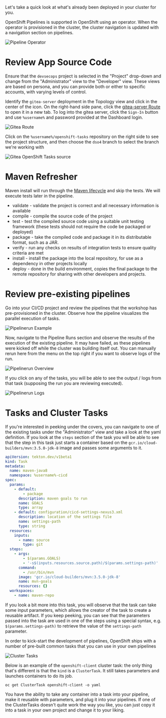 
Let's take a quick look at what's already been deployed in your cluster for you.

OpenShift Pipelines is supported in OpenShift using an operator. When the operator is provisioned in the cluster, the cluster navigation is updated with a navigation section on pipelines.

![Pipeline Operator](images/pipelines_integrated.png)

# Review App Source Code

Ensure that the `devsecops` project is selected in the "Project" drop-down and change from the "Administrator" view to the "Developer" view. These views are based on persona, and you can provide both or either to specific accounts, with varying levels of control.

Identify the `gitea-server` deployment in the Topology view and click in the center of the icon. On the right-hand side pane, click the [gitea-server Route](https://gitea-server-devsecops.%cluster_subdomain%/%username%) to open it in a new tab. To log into the gitea server, click the `Sign-In` button and use `%username%`  and password provided at the Dashboard login.

![Gitea Route](images/gitea_route_developer.png)

Click on the `%username%/openshift-tasks` repository on the right side to see the project structure, and then choose the `dso4` branch to select the branch we're working with

![Gitea OpenShift Tasks source](images/gitea_openshift_tasks.png)

# Maven Refresher

Maven install will run through the [Maven lifecycle][1] and skip the tests.  We will execute tests later in the pipeline.

- validate - validate the project is correct and all necessary information is available
- compile - compile the source code of the project
- test - test the compiled source code using a suitable unit testing framework (these tests should not require the code be packaged or deployed)
- package - take the compiled code and package it in its distributable format, such as a JAR.
- verify - run any checks on results of integration tests to ensure quality criteria are met
- install - install the package into the local repository, for use as a dependency in other projects locally
- deploy - done in the build environment, copies the final package to the remote repository for sharing with other developers and projects.

# Review pre-existing pipelines

Go into your CI/CD project and review the pipelines that the workshop has pre-provisioned in the cluster. Observe how the pipeline visualizes the parallel execution of tasks.

![Pipelinerun Example](images/pipeline_example.png)

Now, navigate to the Pipeline Runs section and observe the results of the execution of the existing pipeline. It may have failed, as these pipelines were kicked off while the cluster was building itself out. You can manually rerun here from the menu on the top right if you want to observe logs of the run.

![Pipelinerun Overview](images/pipelinerun_overview.png)

If you click on any of the tasks, you will be able to see the output / logs from that task (supposing the run you are reviewing executed).

![Pipelinerun Logs](images/pipelinerun_logs.png)

# Tasks and Cluster Tasks

If you're interested in peeking under the covers, you can navigate to one of the existing tasks under the "Administrator" view and take a look at the yaml definition. If you look at the `steps` section of the task you will be able to see that the step in this task just starts a container based on the `gcr.io/cloud-builders/mvn:3.5.0-jdk-8` image and passes some arguments to it.

```yaml
apiVersion: tekton.dev/v1beta1
kind: Task
metadata:
  name: maven-java8
  namespace: %username%-cicd
spec:
  params:
    - default:
        - package
      description: maven goals to run
      name: GOALS
      type: array
    - default: configuration/cicd-settings-nexus3.xml
      description: location of the settings file
      name: settings-path
      type: string
  resources:
    inputs:
      - name: source
        type: git
  steps:
    - args:
        - $(params.GOALS)
        - '-s$(inputs.resources.source.path)/$(params.settings-path)'
      command:
        - /usr/bin/mvn
      image: 'gcr.io/cloud-builders/mvn:3.5.0-jdk-8'
      name: mvn-goals
      resources: {}
  workspaces:
    - name: maven-repo

```

If you look a bit more into this task, you will observe that the task can take some input parameters, which allows the creator of the task to create a reusable artifact. If you keep peeking, you can see that the parameters passed into the task are used in one of the steps using a special syntax, e.g. `$(params.settings-path)` to retrieve the value of the `settings-path` parameter.

In order to kick-start the development of pipelines, OpenShift ships with a number of pre-built common tasks that you can use in your own pipelines

![Cluster Tasks](images/cluster_tasks.png)

Below is an example of the `openshift-client` cluster task: the only thing that's different is that the `kind` is a `ClusterTask`. It still takes parameters and launches containers to do its job.

```execute
oc get ClusterTask openshift-client -o yaml

```

You have the ability to take any container into a task into your pipeline, make it reusable with parameters, and plug it into your pipelines. If one of the ClusterTasks doesn't quite work the way you like, you can just copy it into a task in your own project and change it to your liking.

[1]: https://maven.apache.org/guides/introduction/introduction-to-the-lifecycle.html
